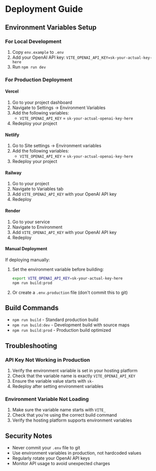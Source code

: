 # Deployment Guide

## Environment Variables Setup

### For Local Development
1. Copy `env.example` to `.env`
2. Add your OpenAI API key: `VITE_OPENAI_API_KEY=sk-your-actual-key-here`
3. Run `npm run dev`

### For Production Deployment

#### Vercel
1. Go to your project dashboard
2. Navigate to Settings → Environment Variables
3. Add the following variables:
   - `VITE_OPENAI_API_KEY` = `sk-your-actual-openai-key-here`
4. Redeploy your project

#### Netlify
1. Go to Site settings → Environment variables
2. Add the following variables:
   - `VITE_OPENAI_API_KEY` = `sk-your-actual-openai-key-here`
3. Redeploy your project

#### Railway
1. Go to your project
2. Navigate to Variables tab
3. Add `VITE_OPENAI_API_KEY` with your OpenAI API key
4. Redeploy

#### Render
1. Go to your service
2. Navigate to Environment
3. Add `VITE_OPENAI_API_KEY` with your OpenAI API key
4. Redeploy

#### Manual Deployment
If deploying manually:
1. Set the environment variable before building:
   ```bash
   export VITE_OPENAI_API_KEY=sk-your-actual-key-here
   npm run build:prod
   ```
2. Or create a `.env.production` file (don't commit this to git)

## Build Commands

- `npm run build` - Standard production build
- `npm run build:dev` - Development build with source maps
- `npm run build:prod` - Production build optimized

## Troubleshooting

### API Key Not Working in Production
1. Verify the environment variable is set in your hosting platform
2. Check that the variable name is exactly `VITE_OPENAI_API_KEY`
3. Ensure the variable value starts with `sk-`
4. Redeploy after setting environment variables

### Environment Variable Not Loading
1. Make sure the variable name starts with `VITE_`
2. Check that you're using the correct build command
3. Verify the hosting platform supports environment variables

## Security Notes

- Never commit your `.env` file to git
- Use environment variables in production, not hardcoded values
- Regularly rotate your OpenAI API keys
- Monitor API usage to avoid unexpected charges 